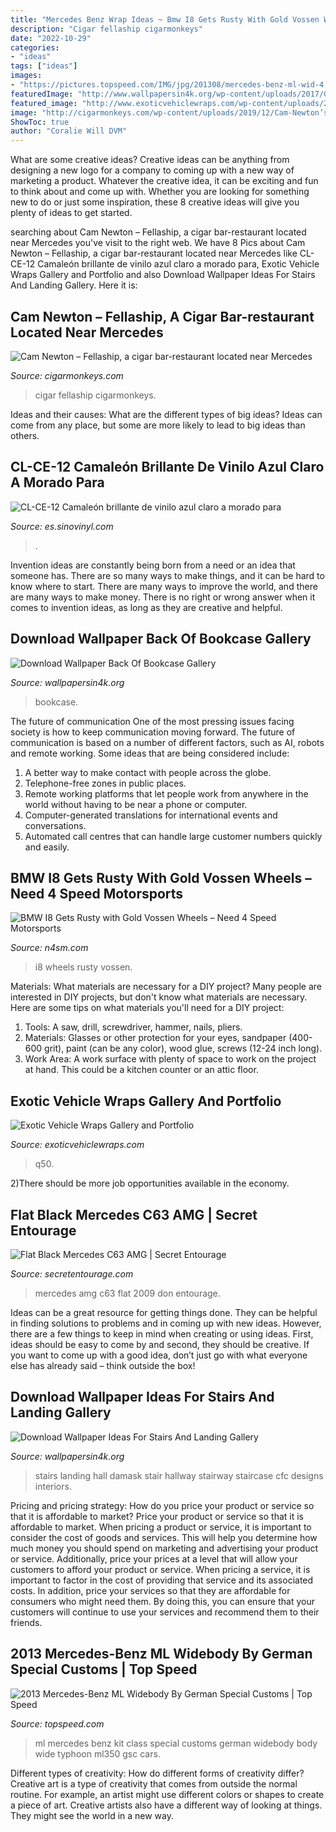 ```yaml
---
title: "Mercedes Benz Wrap Ideas ~ Bmw I8 Gets Rusty With Gold Vossen Wheels – Need 4 Speed Motorsports"
description: "Cigar fellaship cigarmonkeys"
date: "2022-10-29"
categories:
- "ideas"
tags: ["ideas"]
images:
- "https://pictures.topspeed.com/IMG/jpg/201308/mercedes-benz-ml-wid-4.jpg"
featuredImage: "http://www.wallpapersin4k.org/wp-content/uploads/2017/04/Wallpaper-Back-Of-Bookcase.jpg"
featured_image: "http://www.exoticvehiclewraps.com/wp-content/uploads/2014/04/infinity-q50-accents-frontup-m-1800x1264.jpg"
image: "http://cigarmonkeys.com/wp-content/uploads/2019/12/Cam-Newton’s-Fellaship-cigar-lounge-and-restaurant-sits-just-a-few-blocks-from-Atlanta’s-Mercedes-Benz-Stadium-cigarmonkeys.com-cigar-life-6.jpg"
ShowToc: true
author: "Coralie Will DVM"
---
```



What are some creative ideas?
Creative ideas can be anything from designing a new logo for a company to coming up with a new way of marketing a product. Whatever the creative idea, it can be exciting and fun to think about and come up with. Whether you are looking for something new to do or just some inspiration, these 8 creative ideas will give you plenty of ideas to get started.

	

		
searching about Cam Newton – Fellaship, a cigar bar-restaurant located near Mercedes you've visit to the right web. We have 8 Pics about Cam Newton – Fellaship, a cigar bar-restaurant located near Mercedes like CL-CE-12 Camaleón brillante de vinilo azul claro a morado para, Exotic Vehicle Wraps Gallery and Portfolio and also Download Wallpaper Ideas For Stairs And Landing Gallery. Here it is:
		
    
## Cam Newton – Fellaship, A Cigar Bar-restaurant Located Near Mercedes

<img loading=lazy src="http://cigarmonkeys.com/wp-content/uploads/2019/12/Cam-Newton’s-Fellaship-cigar-lounge-and-restaurant-sits-just-a-few-blocks-from-Atlanta’s-Mercedes-Benz-Stadium-cigarmonkeys.com-cigar-life-6.jpg" onerror="this.onerror=null;this.src='https://tse3.mm.bing.net/th?id=OIP.KwQ0m6b3wiDpVGnpqIwgngHaLG&amp;pid=15.1';" alt="Cam Newton – Fellaship, a cigar bar-restaurant located near Mercedes">

_Source: cigarmonkeys.com_

>cigar fellaship cigarmonkeys. 

	

Ideas and their causes: What are the different types of big ideas?
Ideas can come from any place, but some are more likely to lead to big ideas than others.

    
## CL-CE-12 Camaleón Brillante De Vinilo Azul Claro A Morado Para

<img loading=lazy src="https://www.sinovinyl.com/wp-content/uploads/2019/08/CL-CE-12-031.jpg" onerror="this.onerror=null;this.src='https://tse1.mm.bing.net/th?id=OIP.eDA-nDk3L9TZpAuzhG5LvQHaE8&amp;pid=15.1';" alt="CL-CE-12 Camaleón brillante de vinilo azul claro a morado para">

_Source: es.sinovinyl.com_

>. 

	

Invention ideas are constantly being born from a need or an idea that someone has. There are so many ways to make things, and it can be hard to know where to start. There are many ways to improve the world, and there are many ways to make money. There is no right or wrong answer when it comes to invention ideas, as long as they are creative and helpful.

    
## Download Wallpaper Back Of Bookcase Gallery

<img loading=lazy src="http://www.wallpapersin4k.org/wp-content/uploads/2017/04/Wallpaper-Back-Of-Bookcase.jpg" onerror="this.onerror=null;this.src='https://tse2.mm.bing.net/th?id=OIP.Vru6vkGHhdvowNZ-O_G2lAHaLW&amp;pid=15.1';" alt="Download Wallpaper Back Of Bookcase Gallery">

_Source: wallpapersin4k.org_

>bookcase. 

	

The future of communication
One of the most pressing issues facing society is how to keep communication moving forward. The future of communication is based on a number of different factors, such as AI, robots and remote working. Some ideas that are being considered include: 
1. A better way to make contact with people across the globe. 
2. Telephone-free zones in public places. 
3. Remote working platforms that let people work from anywhere in the world without having to be near a phone or computer. 
4. Computer-generated translations for international events and conversations. 
5. Automated call centres that can handle large customer numbers quickly and easily.

    
## BMW I8 Gets Rusty With Gold Vossen Wheels – Need 4 Speed Motorsports

<img loading=lazy src="https://n4sm.com/blog/wp-content/uploads/2016/11/30916827295_c29a13c643_h.jpg" onerror="this.onerror=null;this.src='https://tse1.mm.bing.net/th?id=OIP.gx3nkhz_ohVwhH4P93QyhAHaE7&amp;pid=15.1';" alt="BMW I8 Gets Rusty with Gold Vossen Wheels – Need 4 Speed Motorsports">

_Source: n4sm.com_

>i8 wheels rusty vossen. 

	

Materials: What materials are necessary for a DIY project?
Many people are interested in DIY projects, but don't know what materials are necessary. Here are some tips on what materials you'll need for a DIY project:
1. Tools: A saw, drill, screwdriver, hammer, nails, pliers.
2. Materials: Glasses or other protection for your eyes, sandpaper (400-600 grit), paint (can be any color), wood glue, screws (12-24 inch long).
3. Work Area: A work surface with plenty of space to work on the project at hand. This could be a kitchen counter or an attic floor.

    
## Exotic Vehicle Wraps Gallery And Portfolio

<img loading=lazy src="http://www.exoticvehiclewraps.com/wp-content/uploads/2014/04/infinity-q50-accents-frontup-m-1800x1264.jpg" onerror="this.onerror=null;this.src='https://tse3.mm.bing.net/th?id=OIP.fz5ywLRHZbDMvrkvytFY_gHaFM&amp;pid=15.1';" alt="Exotic Vehicle Wraps Gallery and Portfolio">

_Source: exoticvehiclewraps.com_

>q50. 

	

2)There should be more job opportunities available in the economy. 

    
## Flat Black Mercedes C63 AMG | Secret Entourage

<img loading=lazy src="https://www.secretentourage.com/wp-content/uploads/2009/03/3194829288_705050d4ca_b.jpg" onerror="this.onerror=null;this.src='https://tse3.mm.bing.net/th?id=OIP.CLy-jBDlc07qHwkEFwBnOgHaE8&amp;pid=15.1';" alt="Flat Black Mercedes C63 AMG | Secret Entourage">

_Source: secretentourage.com_

>mercedes amg c63 flat 2009 don entourage. 

	

Ideas can be a great resource for getting things done. They can be helpful in finding solutions to problems and in coming up with new ideas. However, there are a few things to keep in mind when creating or using ideas. First, ideas should be easy to come by and second, they should be creative. If you want to come up with a good idea, don’t just go with what everyone else has already said – think outside the box!

    
## Download Wallpaper Ideas For Stairs And Landing Gallery

<img loading=lazy src="http://www.wallpapersin4k.org/wp-content/uploads/2017/04/Wallpaper-Ideas-For-Stairs-And-Landing-20.jpg" onerror="this.onerror=null;this.src='https://tse4.mm.bing.net/th?id=OIP.ydOeC9lf-QrJknA8XuuKygHaKx&amp;pid=15.1';" alt="Download Wallpaper Ideas For Stairs And Landing Gallery">

_Source: wallpapersin4k.org_

>stairs landing hall damask stair hallway stairway staircase cfc designs interiors. 

	

Pricing and pricing strategy: How do you price your product or service so that it is affordable to market?
Price your product or service so that it is affordable to market. When pricing a product or service, it is important to consider the cost of goods and services. This will help you determine how much money you should spend on marketing and advertising your product or service. Additionally, price your prices at a level that will allow your customers to afford your product or service. When pricing a service, it is important to factor in the cost of providing that service and its associated costs. In addition, price your services so that they are affordable for consumers who might need them. By doing this, you can ensure that your customers will continue to use your services and recommend them to their friends.

    
## 2013 Mercedes-Benz ML Widebody By German Special Customs | Top Speed

<img loading=lazy src="https://pictures.topspeed.com/IMG/jpg/201308/mercedes-benz-ml-wid-4.jpg" onerror="this.onerror=null;this.src='https://tse1.mm.bing.net/th?id=OIP.1C-Lkmdz4xnfVQziiT68NgHaE6&amp;pid=15.1';" alt="2013 Mercedes-Benz ML Widebody By German Special Customs | Top Speed">

_Source: topspeed.com_

>ml mercedes benz kit class special customs german widebody body wide typhoon ml350 gsc cars. 

	

Different types of creativity: How do different forms of creativity differ?
Creative art is a type of creativity that comes from outside the normal routine. For example, an artist might use different colors or shapes to create a piece of art. Creative artists also have a different way of looking at things. They might see the world in a new way.

